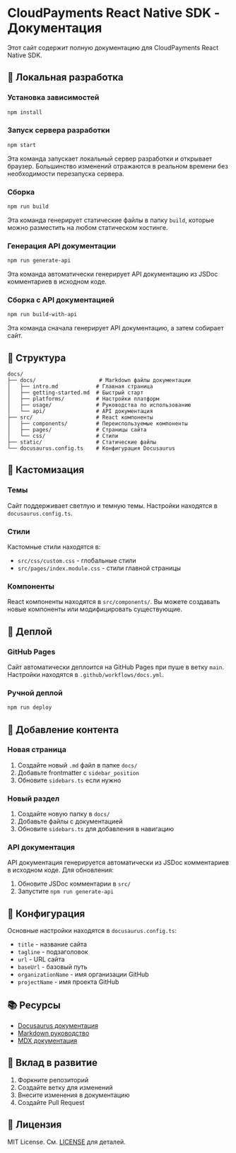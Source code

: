 # CloudPayments React Native SDK - Документация

Этот сайт содержит полную документацию для CloudPayments React Native SDK.

## 🚀 Локальная разработка

### Установка зависимостей

```bash
npm install
```

### Запуск сервера разработки

```bash
npm start
```

Эта команда запускает локальный сервер разработки и открывает браузер. Большинство изменений отражаются в реальном времени без необходимости перезапуска сервера.

### Сборка

```bash
npm run build
```

Эта команда генерирует статические файлы в папку `build`, которые можно разместить на любом статическом хостинге.

### Генерация API документации

```bash
npm run generate-api
```

Эта команда автоматически генерирует API документацию из JSDoc комментариев в исходном коде.

### Сборка с API документацией

```bash
npm run build-with-api
```

Эта команда сначала генерирует API документацию, а затем собирает сайт.

## 📁 Структура

```
docs/
├── docs/                    # Markdown файлы документации
│   ├── intro.md            # Главная страница
│   ├── getting-started.md  # Быстрый старт
│   ├── platforms/          # Настройки платформ
│   ├── usage/              # Руководства по использованию
│   └── api/                # API документация
├── src/                    # React компоненты
│   ├── components/         # Переиспользуемые компоненты
│   ├── pages/              # Страницы сайта
│   └── css/                # Стили
├── static/                 # Статические файлы
└── docusaurus.config.ts    # Конфигурация Docusaurus
```

## 🎨 Кастомизация

### Темы

Сайт поддерживает светлую и темную темы. Настройки находятся в `docusaurus.config.ts`.

### Стили

Кастомные стили находятся в:

- `src/css/custom.css` - глобальные стили
- `src/pages/index.module.css` - стили главной страницы

### Компоненты

React компоненты находятся в `src/components/`. Вы можете создавать новые компоненты или модифицировать существующие.

## 🚀 Деплой

### GitHub Pages

Сайт автоматически деплоится на GitHub Pages при пуше в ветку `main`. Настройки находятся в `.github/workflows/docs.yml`.

### Ручной деплой

```bash
npm run deploy
```

## 📝 Добавление контента

### Новая страница

1. Создайте новый `.md` файл в папке `docs/`
2. Добавьте frontmatter с `sidebar_position`
3. Обновите `sidebars.ts` если нужно

### Новый раздел

1. Создайте новую папку в `docs/`
2. Добавьте файлы с документацией
3. Обновите `sidebars.ts` для добавления в навигацию

### API документация

API документация генерируется автоматически из JSDoc комментариев в исходном коде. Для обновления:

1. Обновите JSDoc комментарии в `src/`
2. Запустите `npm run generate-api`

## 🔧 Конфигурация

Основные настройки находятся в `docusaurus.config.ts`:

- `title` - название сайта
- `tagline` - подзаголовок
- `url` - URL сайта
- `baseUrl` - базовый путь
- `organizationName` - имя организации GitHub
- `projectName` - имя проекта GitHub

## 📚 Ресурсы

- [Docusaurus документация](https://docusaurus.io/)
- [Markdown руководство](https://docusaurus.io/docs/markdown-features)
- [MDX документация](https://mdxjs.com/)

## 🤝 Вклад в развитие

1. Форкните репозиторий
2. Создайте ветку для изменений
3. Внесите изменения в документацию
4. Создайте Pull Request

## 📄 Лицензия

MIT License. См. [LICENSE](../LICENSE) для деталей.
